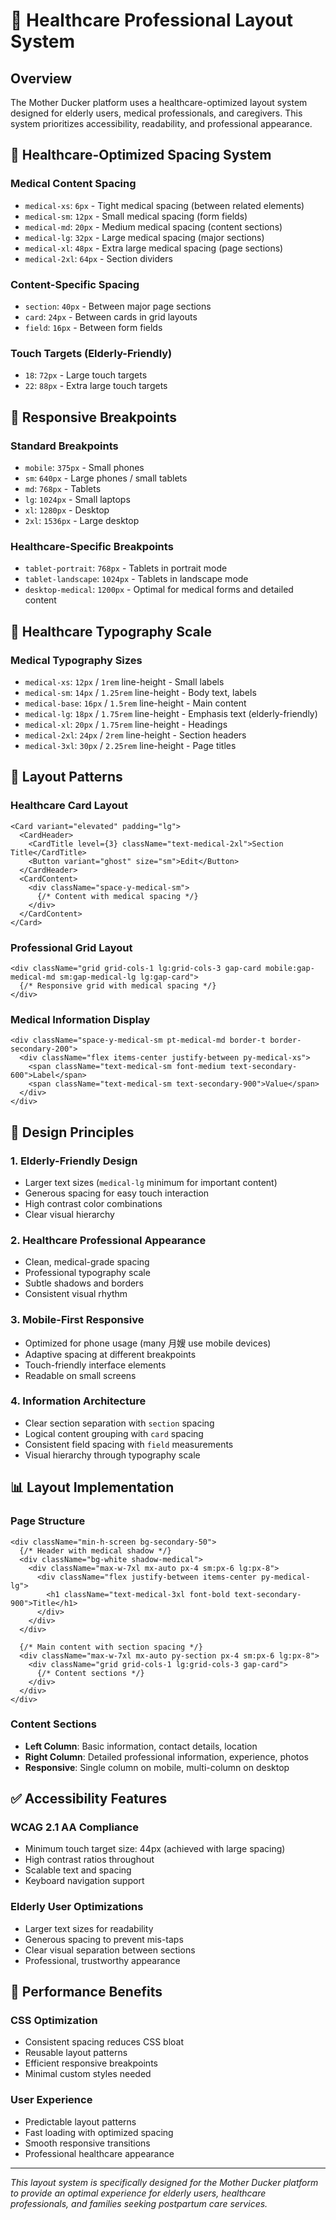 # 📐 Healthcare Professional Layout System

## Overview
The Mother Ducker platform uses a healthcare-optimized layout system designed for elderly users, medical professionals, and caregivers. This system prioritizes accessibility, readability, and professional appearance.

## 🏥 Healthcare-Optimized Spacing System

### Medical Content Spacing
- `medical-xs`: `6px` - Tight medical spacing (between related elements)
- `medical-sm`: `12px` - Small medical spacing (form fields)
- `medical-md`: `20px` - Medium medical spacing (content sections)
- `medical-lg`: `32px` - Large medical spacing (major sections)
- `medical-xl`: `48px` - Extra large medical spacing (page sections)
- `medical-2xl`: `64px` - Section dividers

### Content-Specific Spacing
- `section`: `40px` - Between major page sections
- `card`: `24px` - Between cards in grid layouts
- `field`: `16px` - Between form fields

### Touch Targets (Elderly-Friendly)
- `18`: `72px` - Large touch targets
- `22`: `88px` - Extra large touch targets

## 📱 Responsive Breakpoints

### Standard Breakpoints
- `mobile`: `375px` - Small phones
- `sm`: `640px` - Large phones / small tablets
- `md`: `768px` - Tablets
- `lg`: `1024px` - Small laptops
- `xl`: `1280px` - Desktop
- `2xl`: `1536px` - Large desktop

### Healthcare-Specific Breakpoints
- `tablet-portrait`: `768px` - Tablets in portrait mode
- `tablet-landscape`: `1024px` - Tablets in landscape mode
- `desktop-medical`: `1200px` - Optimal for medical forms and detailed content

## 📝 Healthcare Typography Scale

### Medical Typography Sizes
- `medical-xs`: `12px` / `1rem` line-height - Small labels
- `medical-sm`: `14px` / `1.25rem` line-height - Body text, labels
- `medical-base`: `16px` / `1.5rem` line-height - Main content
- `medical-lg`: `18px` / `1.75rem` line-height - Emphasis text (elderly-friendly)
- `medical-xl`: `20px` / `1.75rem` line-height - Headings
- `medical-2xl`: `24px` / `2rem` line-height - Section headers
- `medical-3xl`: `30px` / `2.25rem` line-height - Page titles

## 🎨 Layout Patterns

### Healthcare Card Layout
```tsx
<Card variant="elevated" padding="lg">
  <CardHeader>
    <CardTitle level={3} className="text-medical-2xl">Section Title</CardTitle>
    <Button variant="ghost" size="sm">Edit</Button>
  </CardHeader>
  <CardContent>
    <div className="space-y-medical-sm">
      {/* Content with medical spacing */}
    </div>
  </CardContent>
</Card>
```

### Professional Grid Layout
```tsx
<div className="grid grid-cols-1 lg:grid-cols-3 gap-card mobile:gap-medical-md sm:gap-medical-lg lg:gap-card">
  {/* Responsive grid with medical spacing */}
</div>
```

### Medical Information Display
```tsx
<div className="space-y-medical-sm pt-medical-md border-t border-secondary-200">
  <div className="flex items-center justify-between py-medical-xs">
    <span className="text-medical-sm font-medium text-secondary-600">Label</span>
    <span className="text-medical-sm text-secondary-900">Value</span>
  </div>
</div>
```

## 🎯 Design Principles

### 1. **Elderly-Friendly Design**
- Larger text sizes (`medical-lg` minimum for important content)
- Generous spacing for easy touch interaction
- High contrast color combinations
- Clear visual hierarchy

### 2. **Healthcare Professional Appearance**
- Clean, medical-grade spacing
- Professional typography scale
- Subtle shadows and borders
- Consistent visual rhythm

### 3. **Mobile-First Responsive**
- Optimized for phone usage (many 月嫂 use mobile devices)
- Adaptive spacing at different breakpoints
- Touch-friendly interface elements
- Readable on small screens

### 4. **Information Architecture**
- Clear section separation with `section` spacing
- Logical content grouping with `card` spacing
- Consistent field spacing with `field` measurements
- Visual hierarchy through typography scale

## 📊 Layout Implementation

### Page Structure
```tsx
<div className="min-h-screen bg-secondary-50">
  {/* Header with medical shadow */}
  <div className="bg-white shadow-medical">
    <div className="max-w-7xl mx-auto px-4 sm:px-6 lg:px-8">
      <div className="flex justify-between items-center py-medical-lg">
        <h1 className="text-medical-3xl font-bold text-secondary-900">Title</h1>
      </div>
    </div>
  </div>

  {/* Main content with section spacing */}
  <div className="max-w-7xl mx-auto py-section px-4 sm:px-6 lg:px-8">
    <div className="grid grid-cols-1 lg:grid-cols-3 gap-card">
      {/* Content sections */}
    </div>
  </div>
</div>
```

### Content Sections
- **Left Column**: Basic information, contact details, location
- **Right Column**: Detailed professional information, experience, photos
- **Responsive**: Single column on mobile, multi-column on desktop

## ✅ Accessibility Features

### WCAG 2.1 AA Compliance
- Minimum touch target size: 44px (achieved with large spacing)
- High contrast ratios throughout
- Scalable text and spacing
- Keyboard navigation support

### Elderly User Optimizations
- Larger text sizes for readability
- Generous spacing to prevent mis-taps
- Clear visual separation between sections
- Professional, trustworthy appearance

## 🚀 Performance Benefits

### CSS Optimization
- Consistent spacing reduces CSS bloat
- Reusable layout patterns
- Efficient responsive breakpoints
- Minimal custom styles needed

### User Experience
- Predictable layout patterns
- Fast loading with optimized spacing
- Smooth responsive transitions
- Professional healthcare appearance

---
*This layout system is specifically designed for the Mother Ducker platform to provide an optimal experience for elderly users, healthcare professionals, and families seeking postpartum care services.*
